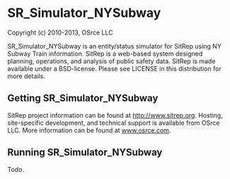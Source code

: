 
# SR_Simulator_NYSubway

Copyright (c) 2010-2013, OSrce LLC

SR_Simulator_NYSubway is an entity/status simulator for SitRep using NY Subway Train information.
SitRep is a web-based system designed planning, operations, and analysis of public safety data.
SitRep is made available under a BSD-license. Please see LICENSE in this distribution for more details.


## Getting SR_Simulator_NYSubway

SitRep project information can be found at http://www.sitrep.org.  Hosting, site-specific development, and technical support is available from OSrce LLC.
More information can be found at www.osrce.com. 

## Running SR_Simulator_NYSubway
Todo.

